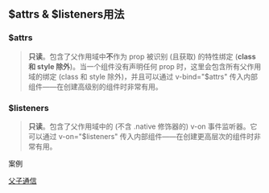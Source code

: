 ## $attrs & $listeners用法

### $attrs

> **只读**。包含了父作用域中**不**作为 prop 被识别 (且获取) 的特性绑定 (**class 和 style 除外**)。当一个组件没有声明任何 prop 时，这里会包含所有父作用域的绑定 (class 和 style 除外)，并且可以通过 v-bind="$attrs" 传入内部组件——在创建高级别的组件时非常有用。

### $listeners

> **只读**。包含了父作用域中的 (不含 .native 修饰器的) v-on 事件监听器。它可以通过 v-on="$listeners" 传入内部组件——在创建更高层次的组件时非常有用。

案例

[父子通信](../projects/README.md#$attrs)
